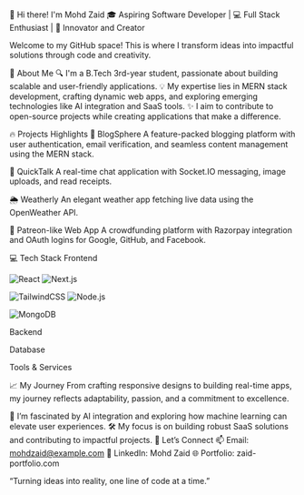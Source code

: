 👋 Hi there! I'm Mohd Zaid
🎓 Aspiring Software Developer | 💻 Full Stack Enthusiast | 🌟 Innovator and Creator

Welcome to my GitHub space! This is where I transform ideas into impactful solutions through code and creativity.

🚀 About Me
🔍 I'm a B.Tech 3rd-year student, passionate about building scalable and user-friendly applications.
💡 My expertise lies in MERN stack development, crafting dynamic web apps, and exploring emerging technologies like AI integration and SaaS tools.
✨ I aim to contribute to open-source projects while creating applications that make a difference.

🔥 Projects Highlights
📝 BlogSphere
A feature-packed blogging platform with user authentication, email verification, and seamless content management using the MERN stack.

💬 QuickTalk
A real-time chat application with Socket.IO messaging, image uploads, and read receipts.

🌦️ Weatherly
An elegant weather app fetching live data using the OpenWeather API.

🤝 Patreon-like Web App
A crowdfunding platform with Razorpay integration and OAuth logins for Google, GitHub, and Facebook.

💻 Tech Stack
Frontend


![React](https://img.shields.io/badge/React-61DAFB?style=for-the-badge&logo=react&logoColor=black)           ![Next.js](https://img.shields.io/badge/Next.js-000000?style=for-the-badge&logo=nextdotjs&logoColor=white)   

![TailwindCSS](https://img.shields.io/badge/TailwindCSS-38B2AC?style=for-the-badge&logo=tailwindcss&logoColor=white)          ![Node.js](https://img.shields.io/badge/Node.js-339933?style=for-the-badge&logo=nodedotjs&logoColor=white)  

![MongoDB](https://img.shields.io/badge/MongoDB-47A248?style=for-the-badge&logo=mongodb&logoColor=white)  


Backend


Database


Tools & Services



📈 My Journey
From crafting responsive designs to building real-time apps, my journey reflects adaptability, passion, and a commitment to excellence.

🌟 I’m fascinated by AI integration and exploring how machine learning can elevate user experiences.
🛠️ My focus is on building robust SaaS solutions and contributing to impactful projects.
🌟 Let’s Connect
📫 Email: mohdzaid@example.com
💼 LinkedIn: Mohd Zaid
🌐 Portfolio: zaid-portfolio.com

“Turning ideas into reality, one line of code at a time.”

